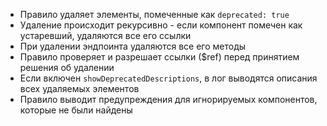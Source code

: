 - Правило удаляет элементы, помеченные как `deprecated: true`
- Удаление происходит рекурсивно - если компонент помечен как устаревший, удаляются все его ссылки
- При удалении эндпоинта удаляются все его методы
- Правило проверяет и разрешает ссылки ($ref) перед принятием решения об удалении
- Если включен `showDeprecatedDescriptions`, в лог выводятся описания всех удаляемых элементов
- Правило выводит предупреждения для игнорируемых компонентов, которые не были найдены
